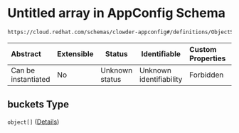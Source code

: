 # Untitled array in AppConfig Schema

```txt
https://cloud.redhat.com/schemas/clowder-appconfig#/definitions/ObjectStoreConfig/properties/buckets
```




| Abstract            | Extensible | Status         | Identifiable            | Custom Properties | Additional Properties | Access Restrictions | Defined In                                                          |
| :------------------ | ---------- | -------------- | ----------------------- | :---------------- | --------------------- | ------------------- | ------------------------------------------------------------------- |
| Can be instantiated | No         | Unknown status | Unknown identifiability | Forbidden         | Allowed               | none                | [schema.json\*](../../../../out/schema.json "open original schema") |

## buckets Type

`object[]` ([Details](schema-definitions-objectstorebucket.md))
